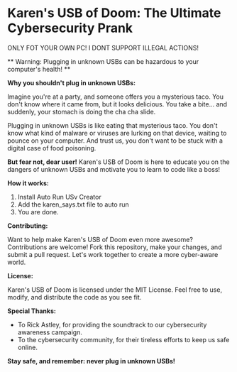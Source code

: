 **Karen's USB of Doom: The Ultimate Cybersecurity Prank**
============================================================

ONLY FOT YOUR OWN PC! I DONT SUPPORT ILLEGAL ACTIONS!

** Warning: Plugging in unknown USBs can be hazardous to your computer's health! **

**Why you shouldn't plug in unknown USBs:**

Imagine you're at a party, and someone offers you a mysterious taco. You don't know where it came from, but it looks delicious. You take a bite... and suddenly, your stomach is doing the cha cha slide.

Plugging in unknown USBs is like eating that mysterious taco. You don't know what kind of malware or viruses are lurking on that device, waiting to pounce on your computer. And trust us, you don't want to be stuck with a digital case of food poisoning.

**But fear not, dear user!** Karen's USB of Doom is here to educate you on the dangers of unknown USBs and motivate you to learn to code like a boss!

**How it works:**

1. Install Auto Run USv Creator
2. Add the karen_says.txt file to auto run
3. You are done.

**Contributing:**

Want to help make Karen's USB of Doom even more awesome? Contributions are welcome! Fork this repository, make your changes, and submit a pull request. Let's work together to create a more cyber-aware world.

**License:**

Karen's USB of Doom is licensed under the MIT License. Feel free to use, modify, and distribute the code as you see fit.

**Special Thanks:**

* To Rick Astley, for providing the soundtrack to our cybersecurity awareness campaign.
* To the cybersecurity community, for their tireless efforts to keep us safe online.

**Stay safe, and remember: never plug in unknown USBs!**
